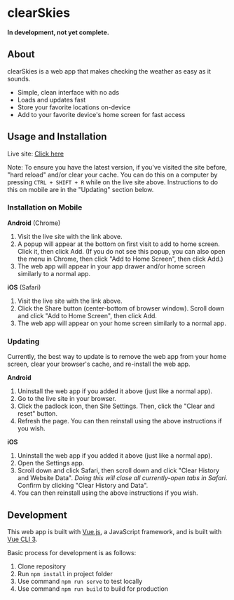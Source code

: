 # clearSkies

**In development, not yet complete.**

## About

clearSkies is a web app that makes checking the weather as easy as it sounds. 

- Simple, clean interface with no ads
- Loads and updates fast
- Store your favorite locations on-device
- Add to your favorite device's home screen for fast access

## Usage and Installation

Live site: [Click here](https://etekweb.github.io/clear-skies)

Note: To ensure you have the latest version, if you've visited the site before, "hard reload" and/or clear your cache. You can do this on a computer by pressing `CTRL + SHIFT + R` while on the live site above. Instructions to do this on mobile are in the "Updating" section below.

### Installation on Mobile

**Android** (Chrome)

1. Visit the live site with the link above.
2. A popup will appear at the bottom on first visit to add to home screen. Click it, then click Add.
   (If you do not see this popup, you can also open the menu in Chrome, then click "Add to Home Screen", then click Add.)
3. The web app will appear in your app drawer and/or home screen similarly to a normal app.

**iOS** (Safari)

1. Visit the live site with the link above.
2. Click the Share button (center-bottom of browser window). Scroll down and click "Add to Home Screen", then click Add.
3. The web app will appear on your home screen similarly to a normal app.

### Updating

Currently, the best way to update is to remove the web app from your home screen, clear your browser's cache, and re-install the web app.

**Android**

1. Uninstall the web app if you added it above (just like a normal app).
2. Go to the live site in your browser.
3. Click the padlock icon, then Site Settings. Then, click the "Clear and reset" button.
4. Refresh the page. You can then reinstall using the above instructions if you wish.

**iOS**

1. Uninstall the web app if you added it above (just like a normal app).
2. Open the Settings app.
3. Scroll down and click Safari, then scroll down and click "Clear History and Website Data". *Doing this will close all currently-open tabs in Safari*. Confirm by clicking "Clear History and Data".
4. You can then reinstall using the above instructions if you wish.

## Development

This web app is built with [Vue.js](https://vuejs.org/), a JavaScript framework, and is built with [Vue CLI 3](https://cli.vuejs.org/).

Basic process for development is as follows:

1. Clone repository
2. Run `npm install` in project folder
3. Use command `npm run serve` to test locally
4. Use command `npm run build` to build for production

